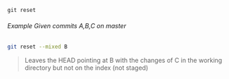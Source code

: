`git reset`

###### Example Given commits A,B,C on master

```bash
git reset --mixed B
```
> Leaves the HEAD pointing at B with the changes of C  in the working directory but not on the index (not staged)
